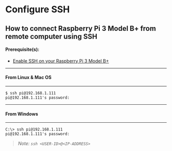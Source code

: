 # Configure SSH

## How to connect Raspberry Pi 3 Model B+ from remote computer using SSH

#### Prerequisite(s):
- [Enable SSH on your Raspberry Pi 3 Model B+](./01-getting-started.md)
---
#### From Linux & Mac OS
---
```console
$ ssh pi@192.168.1.111
pi@192.168.1.111's password:
```
---
#### From Windows
---
```ternimal
C:\> ssh pi@192.168.1.111
pi@192.168.1.111's password:
```

> _Note: `ssh <USER-ID>@<IP-ADDRESS>`_
